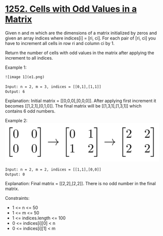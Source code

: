 [1252. Cells with Odd Values in a Matrix](https://leetcode.com/contest/weekly-contest-162/problems/cells-with-odd-values-in-a-matrix/)
=========================================

Given n and m which are the dimensions of a matrix initialized by zeros
and given an array indices where indices[i] = [ri, ci]. For each pair of [ri, ci] you
have to increment all cells in row ri and column ci by 1.

Return the number of cells with odd values in the matrix after applying the
increment to all indices.

Example 1:
```
![image 1](e1.png)

Input: n = 2, m = 3, indices = [[0,1],[1,1]]
Output: 6
```

Explanation: Initial matrix = [[0,0,0],[0,0,0]].
After applying first increment it becomes [[1,2,1],[0,1,0]].
The final matrix will be [[1,3,1],[1,3,1]] which contains 6 odd numbers.

Example 2:
![image 2](e2.png)

```
Input: n = 2, m = 2, indices = [[1,1],[0,0]]
Output: 0
```

Explanation: Final matrix = [[2,2],[2,2]]. There is no odd number in the final matrix.

Constraints:

- 1 <= n <= 50
- 1 <= m <= 50
- 1 <= indices.length <= 100
- 0 <= indices[i][0] < n
- 0 <= indices[i][1] < m
